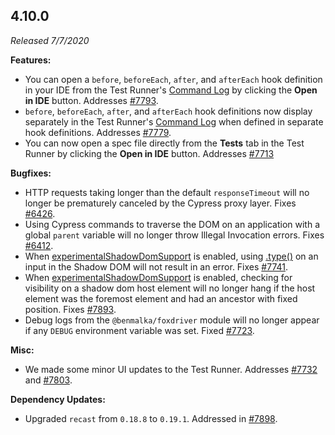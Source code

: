 ## 4.10.0

*Released 7/7/2020*

**Features:**

- You can open a `before`, `beforeEach`, `after`, and `afterEach` hook definition in your IDE from the Test Runner's [Command Log](/guides/core-concepts/test-runner#Command-Log) by clicking the **Open in IDE** button. Addresses [#7793](https://github.com/cypress-io/cypress/issues/7793).
- `before`, `beforeEach`, `after`, and `afterEach` hook definitions now display separately in the Test Runner's [Command Log](/guides/core-concepts/test-runner#Command-Log) when defined in separate hook definitions. Addresses [#7779](https://github.com/cypress-io/cypress/issues/7779).
- You can now open a spec file directly from the **Tests** tab in the Test Runner by clicking the **Open in IDE** button. Addresses [#7713](https://github.com/cypress-io/cypress/issues/7713)

**Bugfixes:**

- HTTP requests taking longer than the default `responseTimeout` will no longer be prematurely canceled by the Cypress proxy layer. Fixes [#6426](https://github.com/cypress-io/cypress/issues/6426).
- Using Cypress commands to traverse the DOM on an application with a global `parent` variable will no longer throw Illegal Invocation errors. Fixes [#6412](https://github.com/cypress-io/cypress/issues/6412).
- When [experimentalShadowDomSupport](/guides/references/experiments#Shadow-DOM) is enabled, using [.type()](/api/commands/type) on an input in the Shadow DOM will not result in an error. Fixes [#7741](https://github.com/cypress-io/cypress/issues/7741).
- When [experimentalShadowDomSupport](/guides/references/experiments#Shadow-DOM) is enabled, checking for visibility on a shadow dom host element will no longer hang if the host element was the foremost element and had an ancestor with fixed position. Fixes [#7893](https://github.com/cypress-io/cypress/issues/7893).
- Debug logs from the `@benmalka/foxdriver` module will no longer appear if any `DEBUG` environment variable was set. Fixed [#7723](https://github.com/cypress-io/cypress/issues/7723).

**Misc:**

- We made some minor UI updates to the Test Runner. Addresses [#7732](https://github.com/cypress-io/cypress/issues/7732) and [#7803](https://github.com/cypress-io/cypress/issues/7803).

**Dependency Updates:**

- Upgraded `recast` from `0.18.8` to `0.19.1`. Addressed in [#7898](https://github.com/cypress-io/cypress/pull/7898).

